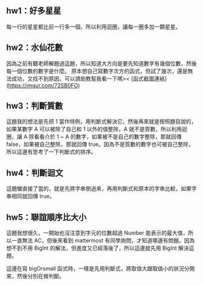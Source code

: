 ## hw1：好多星星
每一行的星星都比前一行多一個，所以利用迴圈，讓每一圈多加一顆星星。
## hw2：水仙花數
因為之前有聽老師解題過這題，所以知道大方向是要先知道數字有幾個位數，然後每一個位數的數字是什麼。
原本想自己寫數字次方的函式，但試了幾次，還是無法成功，又找不到原因，可以請助教幫我看一下嗎><
[函式截圖連結] (https://imgur.com/72SB0FO)

## hw3：判斷質數
這題我的想法是先把 1 當作特例，用判斷式解決它。然後再來就是按照題目說的，如果某數字 A 可以被除了自己和 1 以外的值整除，A 就不是質數，所以利用迴圈，讓 A 除看看介於 1 ~ A 的數字，如果被不是自己的數字整除，那就回傳 false，如果被自己整除，那就回傳 true。因為不是質數的數字也可被自己整除，所以這邊有思考了一下判斷式的排序。

## hw4：判斷迴文
這題蠻直接了當的，就是先將字串倒過來，再用判斷式和原本的字串比較，如果字串相同就回傳 true。

## hw5：聯誼順序比大小
這題我想很久，一開始也沒注意到字元的位數超過 Number 能表示的最大值，所以一直無法 AC，但後來看到 mattermost 有同學詢問，才知道哪邊有問題。因為想不到不用 BigInt 的解法，但進度又已經落後了，所以這邊就先用 BigInt 解決這題。

這邊在寫 bigOrsmall 函式時，一樣是先用判斷式，將取值大跟取值小的狀況分開來，然後分別在做判斷。